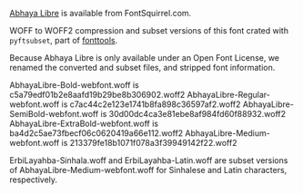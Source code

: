 [Abhaya Libre](https://www.fontsquirrel.com/fonts/abhaya-libre) is available from FontSquirrel.com. 

WOFF to WOFF2 compression and subset versions of this font crated with `pyftsubset`, part of [fonttools](https://github.com/fonttools/fonttools).

Because Abhaya Libre is only available under an Open Font License, we renamed the converted and subset files, and stripped font information.

AbhayaLibre-Bold-webfont.woff is c5a79edf01b2e8aafd19b29be8b306902.woff2
AbhayaLibre-Regular-webfont.woff is c7ac44c2e123e1741b8fa898c36597af2.woff2
AbhayaLibre-SemiBold-webfont.woff is 30d00dc4ca3e81ebe8af984fd60f88932.woff2
AbhayaLibre-ExtraBold-webfont.woff is ba4d2c5ae73fbecf06c0620419a66e112.woff2
AbhayaLibre-Medium-webfont.woff is 213379fe18b1071f078a3f39949142f22.woff2

ErbiLayahba-Sinhala.woff and ErbiLayahba-Latin.woff are subset versions of AbhayaLibre-Medium-webfont.woff for Sinhalese and Latin characters, respectively.
